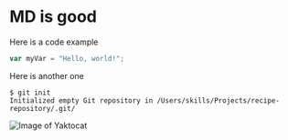 # MD is good
Here is a code example 
``` javascript
var myVar = "Hello, world!";
```
Here is another one
```
$ git init
Initialized empty Git repository in /Users/skills/Projects/recipe-repository/.git/
```
![Image of Yaktocat](https://octodex.github.com/images/yaktocat.png)
